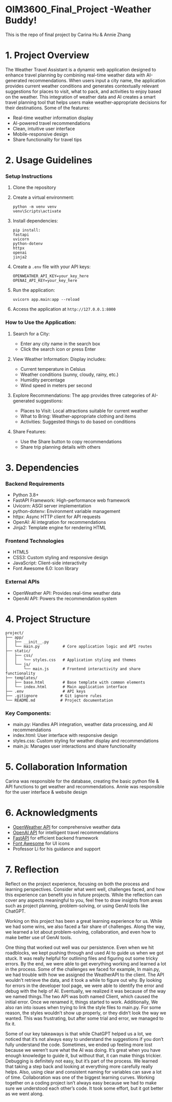 # OIM3600_Final_Project -Weather Buddy!
 This is the repo of final project by Carina Hu & Annie Zhang


# 1. Project Overview 
The Weather Travel Assistant is a dynamic web application designed to enhance travel planning by combining real-time weather data with AI-generated recommendations. When users input a city name, the application provides current weather conditions and generates contextually relevant suggestions for places to visit, what to pack, and activities to enjoy based on the weather. This integration of weather data and AI creates a smart travel planning tool that helps users make weather-appropriate decisions for their destinations.
Some of the features:
- Real-time weather information display
- AI-powered travel recommendations
- Clean, intuitive user interface
- Mobile-responsive design
- Share functionality for travel tips

# 2. Usage Guidelines

### Setup Instructions
1. Clone the repository
2. Create a virtual environment:
   ```
   python -m venv venv
   venv\Scripts\activate
   ```
   
3. Install dependencies:
   ```
   pip install:
   fastapi 
   uvicorn 
   python-dotenv 
   httpx 
   openai 
   jinja2
   ```

4. Create a `.env` file with your API keys:
   ```
   OPENWEATHER_API_KEY=your_key_here
   OPENAI_API_KEY=your_key_here
   ```
5. Run the application:
   ```
   uvicorn app.main:app --reload
   ```
6. Access the application at `http://127.0.0.1:8000`

### How to Use the Application:
1. Search for a City:
   - Enter any city name in the search box
   - Click the search icon or press Enter

2. View Weather Information:
   Display includes:
   - Current temperature in Celsius
   - Weather conditions (sunny, cloudy, rainy, etc.)
   - Humidity percentage
   - Wind speed in meters per second

3. Explore Recommendations:
   The app provides three categories of AI-generated suggestions:
   - Places to Visit: Local attractions suitable for current weather
   - What to Bring: Weather-appropriate clothing and items
   - Activities: Suggested things to do based on conditions

4. Share Features:
   - Use the Share button to copy recommendations
   - Share trip planning details with others

# 3. Dependencies
### Backend Requirements
- Python 3.8+
- FastAPI Framework: High-performance web framework
- Uvicorn: ASGI server implementation
- python-dotenv: Environment variable management
- httpx: Async HTTP client for API requests
- OpenAI: AI integration for recommendations
- Jinja2: Template engine for rendering HTML

### Frontend Technologies
- HTML5
- CSS3: Custom styling and responsive design
- JavaScript: Client-side interactivity
- Font Awesome 6.0: Icon library

### External APIs
- OpenWeather API: Provides real-time weather data
- OpenAI API: Powers the recommendation system

# 4. Project Structure
```
project/
├── app/
│   ├── __init__.py
│   └── main.py          # Core application logic and API routes
├── static/
│   ├── css/
│   │   └── styles.css   # Application styling and themes
│   └── js/
│       └── main.js      # Frontend interactivity and share functionality
├── templates/
│   ├── base.html        # Base template with common elements
│   └── index.html       # Main application interface
├── .env                 # API keys 
├── .gitignore          # Git ignore rules
└── README.md           # Project documentation
```

### Key Components:
- main.py: Handles API integration, weather data processing, and AI recommendations
- index.html: User interface with responsive design
- styles.css: Custom styling for weather display and recommendations
- main.js: Manages user interactions and share functionality

# 5. Collaboration Information
Carina was responsible for the database, creating the basic python file & API functions to get weather and recommendations.
Annie was responsible for the user interface & website design


# 6. Acknowledgments
- [OpenWeather API](https://openweathermap.org/api) for comprehensive weather data
- [OpenAI API](https://openai.com/) for intelligent travel recommendations
- [FastAPI](https://fastapi.tiangolo.com/) for efficient backend framework
- [Font Awesome](https://fontawesome.com/) for UI icons
- Professor Li for his guidance and support


# 7. Reflection
Reflect on the project experience, focusing on both the process and learning perspectives. Consider what went well, challenges faced, and how this experience can benefit you in future projects. While the reflection can cover any aspects meaningful to you, feel free to draw insights from areas such as project planning, problem-solving, or using GenAI tools like ChatGPT.

Working on this project has been a great learning experience for us. While we had some wins, we also faced a fair share of challenges. Along the way, we learned a lot about problem-solving, collaboration, and even how to make better use of GenAI tools.

One thing that worked out well was our persistence. Even when we hit roadblocks, we kept pushing through and used AI to guide us when we got stuck. It was really helpful for outlining files and figuring out some tricky errors. By the end, we were able to get everything working and learned a lot in the process. Some of the challenges we faced for example, In main.py, we had trouble with how we assigned the WeatherAPI to the client. The API wouldn’t retrieve the data, and it took a while to figure out why. By looking for errors in the developer tool page, we were able to identify the error and debug with the help of AI. Eventually, we realized it was because of the way we named things.The two API was both named Client, which caused the initial error. Once we renamed it, things started to work. Additionally, We also ran into issues when trying to link the style files to main.py. For some reason, the styles wouldn’t show up properly, or they didn’t look the way we wanted. This was frustrating, but after some trial and error, we managed to fix it. 

Some of our key takeaways is that while ChatGPT helped us a lot, we noticed that it’s not always easy to understand the suggestions if you don’t fully understand the code. Sometimes, we ended up feeling more lost because we weren’t sure what the AI was doing. It’s great when you have enough knowledge to guide it, but without that, it can make things trickier. Debugging is definitely not easy, but it’s part of the process. We learned that taking a step back and looking at everything more carefully really helps. Also, using clear and consistent naming for variables can save a lot of time. Collaboration was one of the biggest learning curves. Working together on a coding project isn’t always easy because we had to make sure we understood each other’s code. It took some effort, but it got better as we went along.

